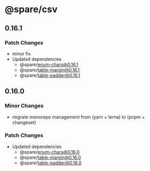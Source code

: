 # @spare/csv

## 0.16.1

### Patch Changes

- minor fix
- Updated dependencies
  - @spare/enum-chars@0.16.1
  - @spare/table-margin@0.16.1
  - @spare/table-padder@0.16.1

## 0.16.0

### Minor Changes

- migrate monorepo management from (yarn + lerna) to (pnpm + changeset)

### Patch Changes

- Updated dependencies
  - @spare/enum-chars@0.16.0
  - @spare/table-margin@0.16.0
  - @spare/table-padder@0.16.0
